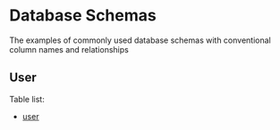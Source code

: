 # Database Schemas

The examples of commonly used database schemas with conventional column names and relationships

## User

Table list:
* [user](https://github.com/LapaLabs/database-schemas/blob/master/user/user.md)
